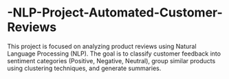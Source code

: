 # -NLP-Project-Automated-Customer-Reviews
This project is focused on analyzing product reviews using Natural Language Processing (NLP). The goal is to classify customer feedback into sentiment categories (Positive, Negative, Neutral), group similar products using clustering techniques, and generate summaries.
